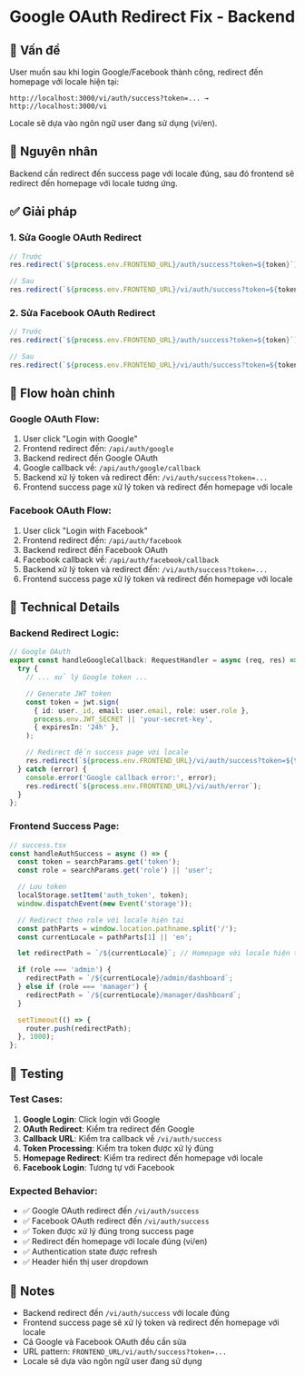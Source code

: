 # Google OAuth Redirect Fix - Backend

## 🎯 Vấn đề

User muốn sau khi login Google/Facebook thành công, redirect đến homepage với locale hiện tại:

```
http://localhost:3000/vi/auth/success?token=... → http://localhost:3000/vi
```

Locale sẽ dựa vào ngôn ngữ user đang sử dụng (vi/en).

## 🔧 Nguyên nhân

Backend cần redirect đến success page với locale đúng, sau đó frontend sẽ redirect đến homepage với locale tương ứng.

## ✅ Giải pháp

### 1. **Sửa Google OAuth Redirect**

```typescript
// Trước
res.redirect(`${process.env.FRONTEND_URL}/auth/success?token=${token}`);

// Sau
res.redirect(`${process.env.FRONTEND_URL}/vi/auth/success?token=${token}`);
```

### 2. **Sửa Facebook OAuth Redirect**

```typescript
// Trước
res.redirect(`${process.env.FRONTEND_URL}/auth/success?token=${token}`);

// Sau
res.redirect(`${process.env.FRONTEND_URL}/vi/auth/success?token=${token}`);
```

## 🎨 Flow hoàn chỉnh

### **Google OAuth Flow:**

1. User click "Login with Google"
2. Frontend redirect đến: `/api/auth/google`
3. Backend redirect đến Google OAuth
4. Google callback về: `/api/auth/google/callback`
5. Backend xử lý token và redirect đến: `/vi/auth/success?token=...`
6. Frontend success page xử lý token và redirect đến homepage với locale

### **Facebook OAuth Flow:**

1. User click "Login with Facebook"
2. Frontend redirect đến: `/api/auth/facebook`
3. Backend redirect đến Facebook OAuth
4. Facebook callback về: `/api/auth/facebook/callback`
5. Backend xử lý token và redirect đến: `/vi/auth/success?token=...`
6. Frontend success page xử lý token và redirect đến homepage với locale

## 🔧 Technical Details

### **Backend Redirect Logic:**

```typescript
// Google OAuth
export const handleGoogleCallback: RequestHandler = async (req, res) => {
  try {
    // ... xử lý Google token ...

    // Generate JWT token
    const token = jwt.sign(
      { id: user._id, email: user.email, role: user.role },
      process.env.JWT_SECRET || 'your-secret-key',
      { expiresIn: '24h' },
    );

    // Redirect đến success page với locale
    res.redirect(`${process.env.FRONTEND_URL}/vi/auth/success?token=${token}`);
  } catch (error) {
    console.error('Google callback error:', error);
    res.redirect(`${process.env.FRONTEND_URL}/vi/auth/error`);
  }
};
```

### **Frontend Success Page:**

```typescript
// success.tsx
const handleAuthSuccess = async () => {
  const token = searchParams.get('token');
  const role = searchParams.get('role') || 'user';

  // Lưu token
  localStorage.setItem('auth_token', token);
  window.dispatchEvent(new Event('storage'));

  // Redirect theo role với locale hiện tại
  const pathParts = window.location.pathname.split('/');
  const currentLocale = pathParts[1] || 'en';

  let redirectPath = `/${currentLocale}`; // Homepage với locale hiện tại

  if (role === 'admin') {
    redirectPath = `/${currentLocale}/admin/dashboard`;
  } else if (role === 'manager') {
    redirectPath = `/${currentLocale}/manager/dashboard`;
  }

  setTimeout(() => {
    router.push(redirectPath);
  }, 1000);
};
```

## 🧪 Testing

### **Test Cases:**

1. **Google Login**: Click login với Google
2. **OAuth Redirect**: Kiểm tra redirect đến Google
3. **Callback URL**: Kiểm tra callback về `/vi/auth/success`
4. **Token Processing**: Kiểm tra token được xử lý đúng
5. **Homepage Redirect**: Kiểm tra redirect đến homepage với locale
6. **Facebook Login**: Tương tự với Facebook

### **Expected Behavior:**

- ✅ Google OAuth redirect đến `/vi/auth/success`
- ✅ Facebook OAuth redirect đến `/vi/auth/success`
- ✅ Token được xử lý đúng trong success page
- ✅ Redirect đến homepage với locale đúng (vi/en)
- ✅ Authentication state được refresh
- ✅ Header hiển thị user dropdown

## 📝 Notes

- Backend redirect đến `/vi/auth/success` với locale đúng
- Frontend success page sẽ xử lý token và redirect đến homepage với locale
- Cả Google và Facebook OAuth đều cần sửa
- URL pattern: `FRONTEND_URL/vi/auth/success?token=...`
- Locale sẽ dựa vào ngôn ngữ user đang sử dụng

